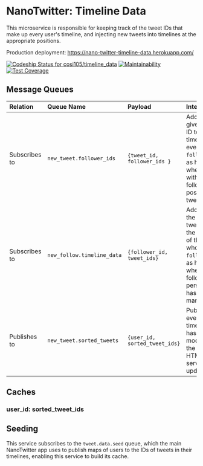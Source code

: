 # NanoTwitter: Timeline Data

This microservice is responsible for keeping track of the tweet IDs that make up every user's timeline, and injecting new tweets into timelines at the appropriate positions.

Production deployment: https://nano-twitter-timeline-data.herokuapp.com/

[![Codeship Status for cosi105/timeline_data](https://app.codeship.com/projects/696c2fd0-4c17-0137-d772-0a018d266758/status?branch=master)](https://app.codeship.com/projects/338763)
[![Maintainability](https://api.codeclimate.com/v1/badges/684bc84fd01743745a03/maintainability)](https://codeclimate.com/github/cosi105/timeline_data/maintainability)
[![Test Coverage](https://api.codeclimate.com/v1/badges/684bc84fd01743745a03/test_coverage)](https://codeclimate.com/github/cosi105/timeline_data/test_coverage)

## Message Queues

| Relation | Queue Name | Payload | Interaction |
| :------- | :--------- | :------ |:--
| Subscribes to | `new_tweet.follower_ids` | `{tweet_id, follower_ids }` | Adds the given tweet ID to the timeline of every user in `follower_ids`, as happens when a user with many followers posts a tweet.
| Subscribes to | `new_follow.timeline_data` | `{follower_id, tweet_ids}` | Adds all of the given tweet IDs to the timeline of the user whose ID is `follower_id`, as happens when a user follows a person who has posted many tweets.
| Publishes to | `new_tweet.sorted_tweets` | `{user_id, sorted_tweet_ids}` | Publishes every timeline that has just been modified, so the Timeline HTML service can update.


## Caches

### user\_id: sorted\_tweet\_ids

## Seeding

This service subscribes to the `tweet.data.seed` queue, which the main NanoTwitter app uses to publish maps of users to the IDs of tweets in their timelines, enabling this service to build its cache.